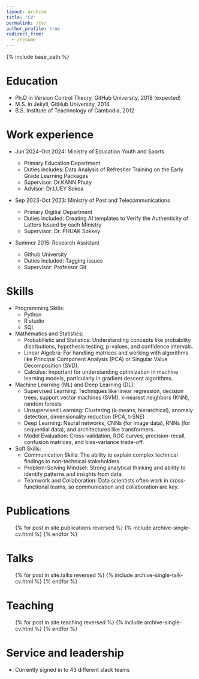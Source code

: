 ```yaml
---
layout: archive
title: "CV"
permalink: /cv/
author_profile: true
redirect_from:
  - /resume
---
```


{% include base_path %}

Education
======
* Ph.D in Version Control Theory, GitHub University, 2018 (expected)
* M.S. in Jekyll, GitHub University, 2014
* B.S. Institute of Teachnology of Cambodia, 2012

Work experience
======
* Jun 2024-Oct 2024: Ministry of Education Youth and Sports
  * Primary Education Department
  * Duties includes: Data Analysis of Refresher Training on the Early Grade Learning Packages
  * Supervisor: Dr.KANN Phuty
  * Advisor: Dr.LUEY Sokea

* Sep 2023-Oct 2023: Ministry of Post and Telecommunications
  * Primary Digitial Department
  * Duties included: Creating AI templates to Verify the Authenticity of Latters Issued by each Ministry
  * Supervisor: Dr. PHUAK Sokkey

* Summer 2015: Research Assistant
  * Github University
  * Duties included: Tagging issues
  * Supervisor: Professor Git
  
Skills
======
* Programming Skills:
  * Python
  * R studio
  * SQL
* Mathematics and Statistics:
  * Probabilistic and Statistics: Understanding concepts like probability distributions, hypothesis testing, p-values, and confidence intervals.
  * Linear Algebra: For handling matrices and working with algorithms like Principal Component Analysis (PCA) or Singular Value Decomposition (SVD).
  * Calculus: Important for understanding optimization in machine learning models, particularly in gradient descent algorithms.
* Machine Learning (ML) and Deep Learning (DL):
  * Supervised Learning: Techniques like linear regression, decision trees, support vector machines (SVM), k-nearest neighbors (KNN), random forests
  * Unsupervised Learning: Clustering (k-means, hierarchical), anomaly detection, dimensionality reduction (PCA, t-SNE)
  * Deep Learning: Neural networks, CNNs (for image data), RNNs (for sequential data), and architectures like transformers.
  * Model Evaluation: Cross-validation, ROC curves, precision-recall, confusion matrices, and bias-variance trade-off.
* Soft Skills:
  * Communication Skills: The ability to explain complex technical findings to non-technical stakeholders.
  * Problem-Solving Mindset: Strong analytical thinking and ability to identify patterns and insights from data.
  * Teamwork and Collaboration: Data scientists often work in cross-functional teams, so communication and collaboration are key.

Publications
======
  <ul>{% for post in site.publications reversed %}
    {% include archive-single-cv.html %}
  {% endfor %}</ul>
  
Talks
======
  <ul>{% for post in site.talks reversed %}
    {% include archive-single-talk-cv.html  %}
  {% endfor %}</ul>
  
Teaching
======
  <ul>{% for post in site.teaching reversed %}
    {% include archive-single-cv.html %}
  {% endfor %}</ul>
  
Service and leadership
======
* Currently signed in to 43 different slack teams
